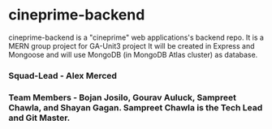 # cineprime-backend
cineprime-backend is a "cineprime" web applications's backend repo. It is a MERN group project for GA-Unit3 project  It will be created in Express and Mongoose and will use MongoDB (in MongoDB Atlas cluster) as database.

### Squad-Lead - Alex Merced
### Team Members - Bojan Josilo, Gourav Auluck, Sampreet Chawla, and Shayan Gagan. Sampreet Chawla is the Tech Lead and Git Master.


